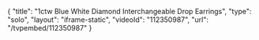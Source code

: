 {
    "title": "1ctw Blue   White Diamond Interchangeable Drop Earrings",
    "type": "solo",
    "layout": "iframe-static",
    "videoId": "112350987",
    "url": "\/tvpembed\/112350987"
}